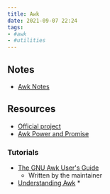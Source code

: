```yaml
---
title: Awk
date: 2021-09-07 22:24
tags:
- #awk
- #utilities
---
```


## Notes

* [Awk Notes](20211005060329-awk-notes.md)

## Resources

* [Official project](https://www.gnu.org/software/gawk/)
* [Awk Power and Promise](https://www.fosslife.org/awk-power-and-promise-40-year-old-language)

### Tutorials

* [The GNU Awk User's Guide](https://www.gnu.org/software/gawk/manual/html_node/index.html)
  + Written by the maintainer
* [Understanding Awk](https://earthly.dev/blog/awk-examples/) \*
